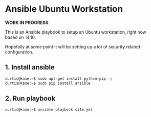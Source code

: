 # Ansible Ubuntu Workstation

**WORK IN PROGRESS**

This is an Ansible playbook to setup an Ubuntu workstation, right now based on 14.10.

Hopefully at some point it will be setting up a lot of security related configuration.

## 1. Install ansible

```bash
curtis@kane:~$ sudo apt-get install python-pip -y
curtis@kane:~$ sudo pip install ansible
```

## 2. Run playbook

```bash
curtis@kane:~$ ansible-playbook site.yml
```
